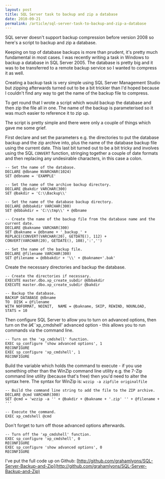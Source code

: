 ```yaml
---
layout: post
title: SQL Server task to backup and zip a database
date: 2010-09-21
permalink: /article/sql-server-task-to-backup-and-zip-a-database
---
```


SQL server doesn't support backup compression before version 2008 so here's a script to backup and zip a database.

Keeping on top of database backups is more than prudent, it's pretty much fundamental in most cases. I was recently writing a task in Windows to backup a database in SQL Server 2005. The database is pretty big and it was to be transferred to a remote backup service so I wanted to compress it as well.

Creating a backup task is very simple using SQL Server Management Studio but zipping afterwards turned out to be a bit trickier than I'd hoped because I couldn't find any way to get the name of the backup file to compress.

To get round that I wrote a script which would backup the database and then zip the file all in one. The name of the backup is parameterised so it was much easier to reference it to zip up.

The script is pretty simple and there were only a couple of things which gave me some grief.

First declare and set the parameters e.g. the directories to put the database backup and the zip archive into, plus the name of the database backup file using the current date. This last bit turned out to be a bit tricky and involves using the SQL ```CONVERT``` function, stringing together a couple of date formats and then replacing any undesirable characters, in this case a colon.

    -- Set the name of the database.
    DECLARE	@dbname NVARCHAR(1024)
    SET	@dbname = 'EXAMPLE'

    -- Set the name of the archive backup directory.
    DECLARE	@bakdir VARCHAR(300)
    SET	@bakdir = 'C:\\Backup\\'

    -- Set the name of the database backup directory.
    DECLARE	@dbbakdir VARCHAR(300)
    SET	@dbbakdir = 'C:\\tmp\\' + @dbname

    -- Create the name of the backup file from the database name and the current date.
    DECLARE	@bakname VARCHAR(300)
    SET	@bakname = @dbname + '_backup_' + 
    REPLACE(CONVERT(VARCHAR(20), GETDATE(), 112) + 
    CONVERT(VARCHAR(20), GETDATE(), 108),':','')

    -- Set the name of the backup file.
    DECLARE	@filename VARCHAR(300)
    SET	@filename = @dbbakdir + '\\' + @bakname+'.bak'

Create the necessary directories and backup the database.

    -- Create the directories if necessary.
    EXECUTE	master.dbo.xp_create_subdir @dbbakdir
    EXECUTE	master.dbo.xp_create_subdir @bakdir

    -- Backup the database.
    BACKUP DATABASE @dbname
    TO  DISK = @filename
    WITH NOFORMAT, NOINIT,  NAME = @bakname, SKIP, REWIND, NOUNLOAD,  STATS = 10

Then configure SQL Server to allow you to turn on advanced options, then turn on the â€˜xp_cmdshell' advanced option - this allows you to run commands via the command line.

    -- Turn on the 'xp_cmdshell' function.
    EXEC sp_configure 'show advanced options', 1
    RECONFIGURE
    EXEC sp_configure 'xp_cmdshell', 1
    RECONFIGURE

Build the variable which holds the command to execute - if you use something other than the WinZip command line utility e.g. the 7-Zip command line utility (because that's free) then you'd need to alter the syntax here. The syntax for WinZip is: ```wzzip -a zipfile originalfile```

    -- Build the command line string to add the file to the ZIP archive.
    DECLARE	@cmd VARCHAR(300)
    SET	@cmd = 'wzzip -a '' + @bakdir + @bakname + '.zip' '' + @filename + '''

    -- Execute the command.
    EXEC xp_cmdshell @cmd

Don't forget to turn off those advanced options afterwards.

    -- Turn off the 'xp_cmdshell' function.
    EXEC sp_configure 'xp_cmdshell', 0
    RECONFIGURE
    EXEC sp_configure 'show advanced options', 0
    RECONFIGURE

I've put the full code up on Github: [http://github.com/grahamlyons/SQL-Server-Backup-and-Zip](http://github.com/grahamlyons/SQL-Server-Backup-and-Zip)
